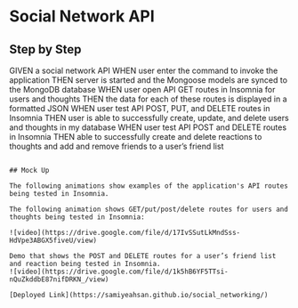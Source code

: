 # Social Network API


## Step by Step


GIVEN a social network API
WHEN user enter the command to invoke the application
THEN  server is started and the Mongoose models are synced to the MongoDB database
WHEN user open API GET routes in Insomnia for users and thoughts
THEN the data for each of these routes is displayed in a formatted JSON
WHEN user test API POST, PUT, and DELETE routes in Insomnia
THEN user is able to successfully create, update, and delete users and thoughts in my database
WHEN user test API POST and DELETE routes in Insomnia
THEN  able to successfully create and delete reactions to thoughts and add and remove friends to a user’s friend list
```

## Mock Up

The following animations show examples of the application's API routes being tested in Insomnia.

The following animation shows GET/put/post/delete routes for users and  thoughts being tested in Insomnia:

![video](https://drive.google.com/file/d/17IvSSutLkMndSss-HdVpe3ABGX5fiveU/view)

Demo that shows the POST and DELETE routes for a user’s friend list and reaction being tested in Insomnia.
![video](https://drive.google.com/file/d/1k5hB6YF5TTsi-nQuZkddbE87nifDRKN_/view)

[Deployed Link](https://samiyeahsan.github.io/social_networking/)

